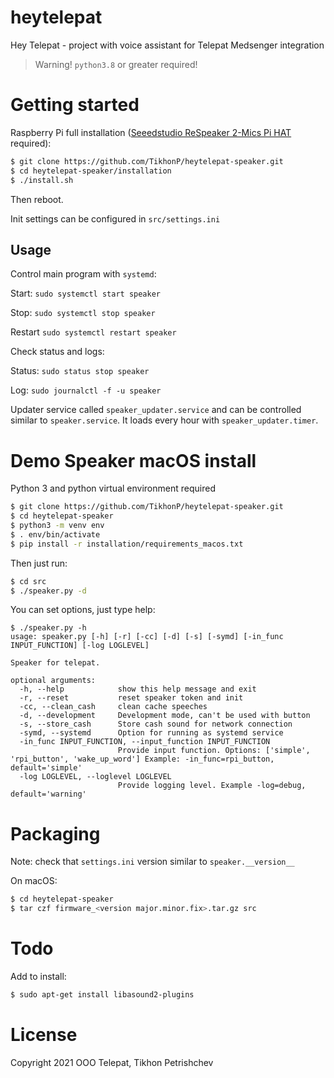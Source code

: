 # heytelepat
Hey Telepat - project with voice assistant for Telepat Medsenger integration

> Warning! `python3.8` or greater required!

# Getting started
Raspberry Pi full installation ([Seeedstudio ReSpeaker 2-Mics Pi HAT](https://wiki.seeedstudio.com/ReSpeaker_2_Mics_Pi_HAT/) required):

```bash
$ git clone https://github.com/TikhonP/heytelepat-speaker.git
$ cd heytelepat-speaker/installation
$ ./install.sh
```

Then reboot.

Init settings can be configured in `src/settings.ini`

## Usage

Control main program with `systemd`:

Start: `sudo systemctl start speaker`

Stop: `sudo systemctl stop speaker`

Restart `sudo systemctl restart speaker`

Check status and logs:

Status: `sudo status stop speaker`

Log: `sudo journalctl -f -u speaker`

Updater service called `speaker_updater.service` and can be controlled similar to `speaker.service`.
It loads every hour with `speaker_updater.timer`.

# Demo Speaker macOS install

Python 3 and python virtual environment required

```bash 
$ git clone https://github.com/TikhonP/heytelepat-speaker.git
$ cd heytelepat-speaker
$ python3 -m venv env
$ . env/bin/activate
$ pip install -r installation/requirements_macos.txt
```
Then just run:

```bash
$ cd src
$ ./speaker.py -d
```

You can set options, just type help:

```
$ ./speaker.py -h
usage: speaker.py [-h] [-r] [-cc] [-d] [-s] [-symd] [-in_func INPUT_FUNCTION] [-log LOGLEVEL]

Speaker for telepat.

optional arguments:
  -h, --help            show this help message and exit
  -r, --reset           reset speaker token and init
  -cc, --clean_cash     clean cache speeches
  -d, --development     Development mode, can't be used with button
  -s, --store_cash      Store cash sound for network connection
  -symd, --systemd      Option for running as systemd service
  -in_func INPUT_FUNCTION, --input_function INPUT_FUNCTION
                        Provide input function. Options: ['simple', 'rpi_button', 'wake_up_word'] Example: -in_func=rpi_button, default='simple'
  -log LOGLEVEL, --loglevel LOGLEVEL
                        Provide logging level. Example -log=debug, default='warning'
```

# Packaging
Note: check that `settings.ini` version similar to `speaker.__version__`

On macOS:

```bash
$ cd heytelepat-speaker
$ tar czf firmware_<version major.minor.fix>.tar.gz src
```

# Todo

Add to install:

```bash
$ sudo apt-get install libasound2-plugins
```

# License

Copyright 2021 OOO Telepat, Tikhon Petrishchev
